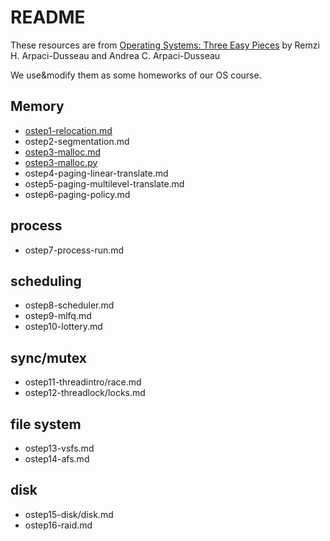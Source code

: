 # README
These resources are from [Operating Systems: Three Easy Pieces](http://pages.cs.wisc.edu/~remzi/OSTEP/) by Remzi H. Arpaci-Dusseau and Andrea C. Arpaci-Dusseau

We use&modify them as some homeworks of our OS course.

## Memory
 - [ostep1-relocation.md](ostep1-relocation.md) 
 - ostep2-segmentation.md
 - [ostep3-malloc.md](ostep3-malloc.md)
  - [ostep3-malloc.py](ostep3-malloc.py)
 - ostep4-paging-linear-translate.md
 - ostep5-paging-multilevel-translate.md
 - ostep6-paging-policy.md

## process
 - ostep7-process-run.md

## scheduling
 - ostep8-scheduler.md
 - ostep9-mlfq.md
 - ostep10-lottery.md

## sync/mutex
 - ostep11-threadintro/race.md
 - ostep12-threadlock/locks.md

## file system
 - ostep13-vsfs.md
 - ostep14-afs.md                             

## disk
 - ostep15-disk/disk.md
 - ostep16-raid.md

